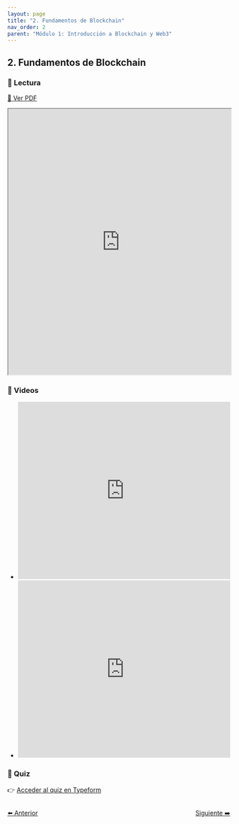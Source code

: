 ```yaml
---
layout: page
title: "2. Fundamentos de Blockchain"
nav_order: 2
parent: "Módulo 1: Introducción a Blockchain y Web3"
---
```


## 2. Fundamentos de Blockchain

### 📄 Lectura

[📄 Ver PDF](https://onboardingethcr.github.io/Testing-Onboarding/assets/Modulo%201%20-%20Introduccion%20al%20Blockchain%20y%20Web3/2.Introduccion-a-Blockchain/1.Lectura-Fundamentos-de-blockchain.pdf)

<iframe src="https://onboardingethcr.github.io/Testing-Onboarding/assets/Modulo%201%20-%20Introduccion%20al%20Blockchain%20y%20Web3/2.Introduccion-a-Blockchain/1.Lectura-Fundamentos-de-blockchain.pdf" width="100%" height="600px"></iframe>

### 🎥 Videos

- <iframe width="100%" height="400" src="https://www.youtube.com/embed/m2K8cjHV1VY" frameborder="0" allowfullscreen></iframe>
- <iframe width="100%" height="400" src="https://www.youtube.com/embed/q-Amim7sGco" frameborder="0" allowfullscreen></iframe>

### 🧪 Quiz

👉 [Acceder al quiz en Typeform](https://form.typeform.com/to/jyRkTk6Y)

<div style="display: flex; justify-content: space-between; margin-top: 2em;">
  <a class="btn" href="/Testing-Onboarding/modulo1-parte1">⬅️ Anterior</a>
  <a class="btn" href="/Testing-Onboarding/modulo1-quiz">Siguiente ➡️</a>
</div>

